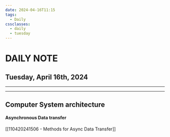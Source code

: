 ```yaml
---
date: 2024-04-16T11:15
tags:
  - Daily
cssclasses:
  - daily
  - tuesday
---
```

# DAILY NOTE
## Tuesday, April 16th, 2024
***
***
## Computer System architecture
#### Asynchronous Data transfer
[[110420241506 - Methods for Async Data Transfer]]
